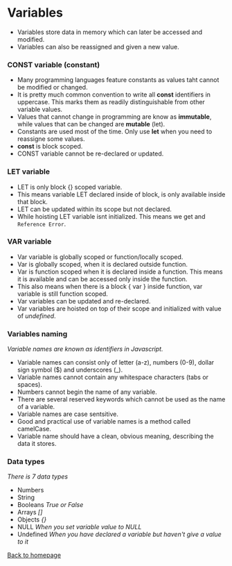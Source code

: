 # Variables

- Variables store data in memory which can later be accessed and modified.
- Variables can also be reassigned and given a new value.

### CONST variable (constant)

- Many programming languages feature constants as values taht cannot be modified or changed.
- It is pretty much common convention to write all **const** identifiers in uppercase. This marks them as readily distinguishable from other variable values.
- Values that cannot change in programming are know as **immutable**, while values that can be changed are **mutable** (let).
- Constants are used most of the time. Only use **let** when you need to reassigne some values.
- **const** is block scoped.
- CONST variable cannot be re-declared or updated.

### LET variable

- LET is only block {} scoped variable.
- This means variable LET declared inside of block, is only available inside that block.
- LET can be updated within its scope but not declared.
- While hoisting LET variable isnt initialized. This means we get and `Reference Error`.

### VAR variable

- Var variable is globally scoped or function/locally scoped.
- Var is globally scoped, when it is declared outside function.
- Var is function scoped when it is declared inside a function. This means it is available and can be accessed only inside the function.
- This also means when there is a block { var } inside function, var variable is still function scoped.
- Var variables can be updated and re-declared.
- Var variables are hoisted on top of their scope and initialized with value of _undefined_.

### Variables naming

_Variable names are known as identifiers in Javascript._

- Variable names can consist only of letter (a-z), numbers (0-9), dollar sign symbol (\$) and underscores (\_).
- Variable names cannot contain any whitespace characters (tabs or spaces).
- Numbers cannot begin the name of any variable.
- There are several reserved keywords which cannot be used as the name of a variable.
- Variable names are case sentsitive.
- Good and practical use of variable names is a method called camelCase.
- Variable name should have a clean, obvious meaning, describing the data it stores.

### Data types

_There is 7 data types_

- Numbers
- String
- Booleans _True or False_
- Arrays _[]_
- Objects _{}_
- NULL _When you set variable value to NULL_
- Undefined _When you have declared a variable but haven't give a value to it_

[Back to homepage](/README.md)
